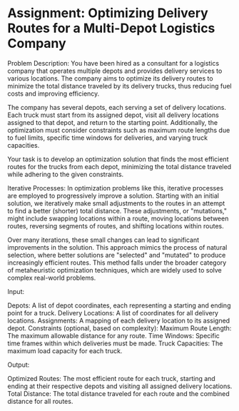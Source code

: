 # Assignment: Optimizing Delivery Routes for a Multi-Depot Logistics Company

Problem Description:
You have been hired as a consultant for a logistics company that operates multiple depots and provides delivery services to various locations. The company aims to optimize its delivery routes to minimize the total distance traveled by its delivery trucks, thus reducing fuel costs and improving efficiency.

The company has several depots, each serving a set of delivery locations. Each truck must start from its assigned depot, visit all delivery locations assigned to that depot, and return to the starting point. Additionally, the optimization must consider constraints such as maximum route lengths due to fuel limits, specific time windows for deliveries, and varying truck capacities.

Your task is to develop an optimization solution that finds the most efficient routes for the trucks from each depot, minimizing the total distance traveled while adhering to the given constraints.


Iterative Processes:
In optimization problems like this, iterative processes are employed to progressively improve a solution. Starting with an initial solution, we iteratively make small adjustments to the routes in an attempt to find a better (shorter) total distance. These adjustments, or "mutations," might include swapping locations within a route, moving locations between routes, reversing segments of routes, and shifting locations within routes.

Over many iterations, these small changes can lead to significant improvements in the solution. This approach mimics the process of natural selection, where better solutions are "selected" and "mutated" to produce increasingly efficient routes. This method falls under the broader category of metaheuristic optimization techniques, which are widely used to solve complex real-world problems.


Input:

Depots: A list of depot coordinates, each representing a starting and ending point for a truck.
Delivery Locations: A list of coordinates for all delivery locations.
Assignments: A mapping of each delivery location to its assigned depot.
Constraints (optional, based on complexity):
Maximum Route Length: The maximum allowable distance for any route.
Time Windows: Specific time frames within which deliveries must be made.
Truck Capacities: The maximum load capacity for each truck.


Output:

Optimized Routes: The most efficient route for each truck, starting and ending at their respective depots and visiting all assigned delivery locations.
Total Distance: The total distance traveled for each route and the combined distance for all routes.